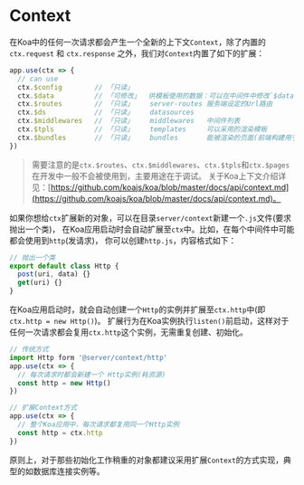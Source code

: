 
# Context

在Koa中的任何一次请求都会产生一个全新的上下文`Context`，除了内置的 `ctx.request` 和 `ctx.response` 之外，我们对`Context`内置了如下的扩展：

```js
app.use(ctx => {
  // can use
  ctx.$config        // 「只读」
  ctx.$data          // 「可修改」  供模板使用的数据：可以在中间件中修改`$data`对象
  ctx.$routes        // 「只读」    server-routes 服务端设定的Url路由
  ctx.$ds            // 「只读」    datasources
  ctx.$middlewares   // 「只读」    middlewares   中间件列表
  ctx.$tpls          // 「只读」    templates     可以采用的渲染模板
  ctx.$bundles       // 「只读」    bundles       能被渲染的页面(前端构建用于SSR)
})
```

>需要注意的是`ctx.$routes`、`ctx.$middlewares`、`ctx.$tpls`和`ctx.$pages`在开发中一般不会被使用到，主要用途在于调试。 关于Koa上下文介绍详见：[https://github.com/koajs/koa/blob/master/docs/api/context.md](https://github.com/koajs/koa/blob/master/docs/api/context.md)。

如果你想给`ctx`扩展新的对象，可以在目录`server/context`新建一个`.js`文件(要求抛出一个类)，
在Koa应用启动时会自动扩展至`ctx`中。比如，在每个中间件中可能都会使用到`http`(发请求)，
你可以创建`http.js`，内容格式如下：

```js
// 抛出一个类
export default class Http {
  post(uri, data) {}
  get(uri) {}
}
```

在Koa应用启动时，就会自动创建一个`Http`的实例并扩展至`ctx.http`中(即`ctx.http = new Http()`)。
扩展行为在Koa实例执行`listen()`前启动，这样对于任何一次请求都会复用`ctx.http`这个实例，无需重复创建、初始化。

```js
// 传统方式
import Http form '@server/context/http'
app.use(ctx => {
  // 每次请求时都会新建一个 Http实例(耗资源)
  const http = new Http()
})

// 扩展Context方式
app.use(ctx => {
  // 整个Koa应用中，每次请求都复用同一个Http实例
  const http = ctx.http
})
```

原则上，对于那些初始化工作稍重的对象都建议采用扩展`Context`的方式实现，典型的如数据库连接实例等。

